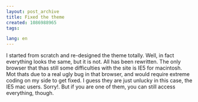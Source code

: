 ```yaml
---
layout: post_archive
title: Fixed the theme
created: 1086988965
tags:

lang: en
---
```

I started from scratch and re-designed the theme totally. Well, in fact everything looks the same, but it is not. All has been rewritten. 
The only browser that thas still some difficulties with the site is IE5 for macintosh. Mot thats due to a real ugly bug in that browser, and would require extreme coding on my side to get fixed. 
I guess they are just unlucky in this case, the IE5 mac users. 
Sorry!. But if you are one of them, you can still access everything, though.
